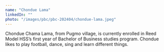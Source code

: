 ```yaml
---
name: "Chondue Lama"
linkedIn: ""
photo: "/images/pbc/pbc-202404/chondue-lama.jpeg"
---
```


Chondue Chama Lama, from Pugmo village, is currently enrolled in Reed Model HSS’s first year of Bachelor of Business studies program. Chondue likes to play football, dance, sing and learn different things.
